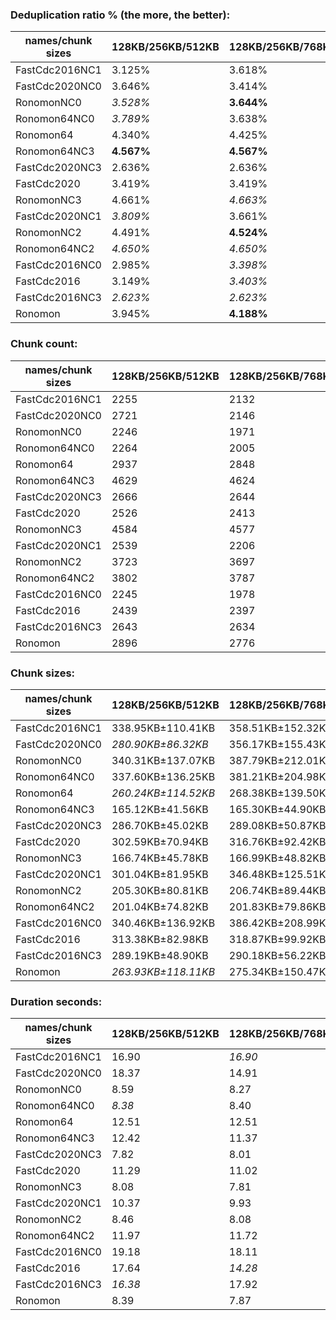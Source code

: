 ### Deduplication ratio % (the more, the better):

| names/chunk sizes | 128KB/256KB/512KB | 128KB/256KB/768KB | 128KB/256KB/1MB | 64KB/256KB/1MB | 128KB/256KB/320KB | 128KB/256KB/384KB | 128KB/256KB/448KB | 192KB/256KB/384KB | 128KB/256KB/1.25MB | 128KB/256KB/2MB |
| --------------- | --------------- | --------------- | ------------- | ------------ | --------------- | --------------- | --------------- | --------------- | ---------------- | ------------- |
| FastCdc2016NC1  | 3.125%          | 3.618%          | *3.661%*      | **3.710%**   | 2.455%          | 3.006%          | 3.215%          | 2.347%          | *3.661%*         | *3.661%*      |
| FastCdc2020NC0  | 3.646%          | 3.414%          | 3.431%        | 3.570%       | **3.963%**      | *3.851%*        | *3.760%*        | 3.714%          | 3.364%           | 3.364%        |
| RonomonNC0      | *3.528%*        | **3.644%**      | 3.427%        | *3.582%*     | 3.383%          | 3.252%          | 3.109%          | 2.398%          | 3.420%           | 3.427%        |
| Ronomon64NC0    | *3.789%*        | 3.638%          | *3.764%*      | **3.915%**   | 3.148%          | 3.382%          | 3.410%          | 2.598%          | 3.615%           | 3.631%        |
| Ronomon64       | 4.340%          | 4.425%          | **4.460%**    | 4.323%       | 4.249%          | 4.311%          | 4.331%          | 3.820%          | **4.460%**       | **4.460%**    |
| Ronomon64NC3    | **4.567%**      | **4.567%**      | **4.567%**    | 3.944%       | 4.465%          | 4.505%          | **4.567%**      | 4.044%          | **4.567%**       | **4.567%**    |
| FastCdc2020NC3  | 2.636%          | 2.636%          | 2.636%        | **3.264%**   | 2.532%          | *2.806%*        | 2.636%          | *2.814%*        | 2.636%           | 2.636%        |
| FastCdc2020     | 3.419%          | 3.419%          | 3.419%        | **4.014%**   | *3.646%*        | 3.522%          | *3.593%*        | 3.496%          | 3.419%           | 3.419%        |
| RonomonNC3      | 4.661%          | *4.663%*        | *4.663%*      | 4.505%       | *4.664%*        | *4.663%*        | **4.679%**      | 3.448%          | *4.663%*         | *4.663%*      |
| FastCdc2020NC1  | *3.809%*        | 3.661%          | 3.661%        | 3.710%       | *3.747%*        | **3.850%**      | 3.725%          | 3.654%          | 3.661%           | 3.661%        |
| RonomonNC2      | 4.491%          | **4.524%**      | **4.524%**    | 4.202%       | 4.493%          | 4.258%          | 4.442%          | 3.872%          | **4.524%**       | **4.524%**    |
| Ronomon64NC2    | *4.650%*        | *4.650%*        | *4.650%*      | 4.392%       | **4.715%**      | 4.555%          | 4.606%          | 3.664%          | *4.650%*         | *4.650%*      |
| FastCdc2016NC0  | 2.985%          | *3.398%*        | 3.364%        | **3.570%**   | 3.142%          | *3.374%*        | 3.006%          | 2.736%          | 3.286%           | 3.364%        |
| FastCdc2016     | 3.149%          | *3.403%*        | *3.403%*      | **4.014%**   | 2.843%          | 3.031%          | 3.065%          | 2.172%          | *3.403%*         | *3.403%*      |
| FastCdc2016NC3  | *2.623%*        | *2.623%*        | *2.623%*      | **3.264%**   | 2.317%          | 2.539%          | *2.623%*        | 2.044%          | *2.623%*         | *2.623%*      |
| Ronomon         | 3.945%          | **4.188%**      | 3.987%        | 3.810%       | 3.783%          | *4.003%*        | *4.079%*        | 3.146%          | 3.987%           | 3.987%        |

### Chunk count:

| names/chunk sizes | 128KB/256KB/512KB | 128KB/256KB/768KB | 128KB/256KB/1MB | 64KB/256KB/1MB | 128KB/256KB/320KB | 128KB/256KB/384KB | 128KB/256KB/448KB | 192KB/256KB/384KB | 128KB/256KB/1.25MB | 128KB/256KB/2MB |
| --------------- | --------------- | --------------- | ------------- | ------------ | --------------- | --------------- | --------------- | --------------- | ---------------- | ------------- |
| FastCdc2016NC1  | 2255            | 2132            | *2103*        | 2347         | 2707            | 2481            | 2338            | 2330            | *2096*           | **2084**      |
| FastCdc2020NC0  | 2721            | 2146            | *1956*        | 2395         | 4088            | 3439            | 3021            | 3307            | *1888*           | **1819**      |
| RonomonNC0      | 2246            | 1971            | *1860*        | 2270         | 2858            | 2577            | 2381            | 2317            | *1820*           | **1780**      |
| Ronomon64NC0    | 2264            | 2005            | *1906*        | 2268         | 2874            | 2588            | 2393            | 2311            | *1871*           | **1843**      |
| Ronomon64       | 2937            | 2848            | 2824          | *2772*       | 3292            | 3107            | 2999            | **2576**        | 2821             | *2814*        |
| Ronomon64NC3    | 4629            | 4624            | *4622*        | *3913*       | 4650            | 4633            | 4629            | **3343**        | *4622*           | *4622*        |
| FastCdc2020NC3  | 2666            | 2644            | *2636*        | 2697         | 3041            | 2757            | 2686            | 2727            | *2635*           | **2634**      |
| FastCdc2020     | 2526            | 2413            | *2396*        | 2548         | 3419            | 2848            | 2642            | 2787            | *2390*           | **2389**      |
| RonomonNC3      | 4584            | 4577            | *4575*        | *3872*       | 4610            | 4599            | 4589            | **3318**        | *4575*           | *4575*        |
| FastCdc2020NC1  | 2539            | 2206            | *2127*        | 2371         | 3812            | 3100            | 2731            | 3007            | *2110*           | **2089**      |
| RonomonNC2      | 3723            | 3697            | 3694          | *3305*       | 3863            | 3787            | 3740            | **2898**        | *3691*           | *3691*        |
| Ronomon64NC2    | 3802            | 3787            | 3783          | *3410*       | 3917            | 3844            | 3819            | **2940**        | 3783             | *3782*        |
| FastCdc2016NC0  | 2245            | 1978            | *1876*        | 2324         | 2876            | 2586            | 2402            | 2323            | *1842*           | **1804**      |
| FastCdc2016     | 2439            | 2397            | *2389*        | 2539         | 2692            | 2536            | 2468            | 2453            | *2388*           | **2387**      |
| FastCdc2016NC3  | 2643            | 2634            | *2633*        | 2692         | 2729            | 2665            | 2647            | 2639            | *2632*           | **2631**      |
| Ronomon         | 2896            | 2776            | 2731          | 2725         | 3255            | 3090            | 2977            | **2558**        | *2722*           | *2718*        |

### Chunk sizes:

| names/chunk sizes | 128KB/256KB/512KB  | 128KB/256KB/768KB | 128KB/256KB/1MB   | 64KB/256KB/1MB     | 128KB/256KB/320KB   | 128KB/256KB/384KB   | 128KB/256KB/448KB    | 192KB/256KB/384KB   | 128KB/256KB/1.25MB | 128KB/256KB/2MB   |
| --------------- | ------------------ | ---------------- | ----------------- | ------------------ | ------------------- | ------------------- | -------------------- | ------------------- | ----------------- | ----------------- |
| FastCdc2016NC1  | 338.95KB±110.41KB  | 358.51KB±152.32KB | 363.45KB±169.80KB | *325.67KB±182.42KB* | **282.36KB±53.75KB** | *308.08KB±75.97KB*  | 326.92KB±94.02KB     | 328.04KB±57.24KB    | 364.66KB±181.27KB | 366.76KB±201.11KB |
| FastCdc2020NC0  | *280.90KB±86.32KB* | 356.17KB±155.43KB | 390.76KB±209.53KB | 319.14KB±220.84KB  | 186.97KB±45.29KB    | 222.26KB±57.41KB    | **253.01KB±70.66KB** | *231.13KB±54.98KB*  | 404.84KB±242.44KB | 420.20KB±307.37KB |
| RonomonNC0      | 340.31KB±137.07KB  | 387.79KB±212.01KB | 410.93KB±258.35KB | 336.71KB±264.44KB  | **267.44KB±65.38KB** | *296.60KB±90.42KB*  | *321.01KB±115.57KB*  | 329.88KB±66.53KB    | 419.96KB±287.81KB | 429.40KB±321.83KB |
| Ronomon64NC0    | 337.60KB±136.25KB  | 381.21KB±204.98KB | 401.02KB±243.04KB | 337.01KB±250.28KB  | **265.95KB±66.33KB** | *295.34KB±90.54KB*  | *319.40KB±115.24KB*  | 330.74KB±66.03KB    | 408.52KB±266.40KB | 414.72KB±293.03KB |
| Ronomon64       | *260.24KB±114.52KB* | 268.38KB±139.50KB | 270.66KB±149.97KB | 275.73KB±155.60KB  | 232.18KB±67.76KB    | *246.00KB±87.15KB*  | **254.86KB±102.53KB** | 296.71KB±68.24KB    | 270.95KB±154.16KB | 271.62KB±162.02KB |
| Ronomon64NC3    | 165.12KB±41.56KB   | 165.30KB±44.90KB | *165.37KB±46.10KB* | *195.33KB±50.49KB* | 164.37KB±37.53KB    | 164.98KB±39.82KB    | 165.12KB±40.88KB     | **228.64KB±37.74KB** | *165.37KB±46.60KB* | *165.37KB±46.60KB* |
| FastCdc2020NC3  | 286.70KB±45.02KB   | 289.08KB±50.87KB | 289.96KB±58.81KB  | 283.40KB±67.35KB   | **251.34KB±50.41KB** | *277.23KB±40.64KB*  | 284.56KB±42.81KB     | *280.28KB±35.89KB*  | 290.07KB±60.71KB  | 290.18KB±63.63KB  |
| FastCdc2020     | 302.59KB±70.94KB   | 316.76KB±92.42KB | 319.01KB±101.26KB | 299.97KB±111.74KB  | *223.56KB±60.74KB*  | **268.38KB±58.92KB** | 289.30KB±62.64KB     | *274.25KB±53.72KB*  | 319.81KB±108.27KB | 319.94KB±110.90KB |
| RonomonNC3      | 166.74KB±45.78KB   | 166.99KB±48.82KB | *167.07KB±50.12KB* | *197.40KB±53.42KB* | 165.80KB±39.76KB    | 166.20KB±42.03KB    | 166.56KB±44.00KB     | **230.36KB±39.88KB** | *167.07KB±50.37KB* | *167.07KB±50.37KB* |
| FastCdc2020NC1  | 301.04KB±81.95KB   | 346.48KB±125.51KB | 359.35KB±155.07KB | 322.37KB±170.05KB  | 200.51KB±55.72KB    | *246.56KB±64.94KB*  | *279.87KB±73.14KB*   | **254.19KB±61.70KB** | 362.24KB±165.23KB | 365.89KB±193.58KB |
| RonomonNC2      | 205.30KB±80.81KB   | 206.74KB±89.44KB | 206.91KB±92.67KB  | *231.27KB±98.15KB* | 197.86KB±59.94KB    | 201.83KB±69.94KB    | 204.37KB±76.68KB     | **263.75KB±59.49KB** | *207.08KB±94.56KB* | *207.08KB±97.07KB* |
| Ronomon64NC2    | 201.04KB±74.82KB   | 201.83KB±79.86KB | 202.04KB±82.02KB  | *224.15KB±87.42KB* | 195.13KB±57.67KB    | 198.84KB±66.44KB    | 200.14KB±71.53KB     | **259.98KB±58.51KB** | 202.04KB±82.56KB  | *202.10KB±84.87KB* |
| FastCdc2016NC0  | 340.46KB±136.92KB  | 386.42KB±208.99KB | 407.43KB±253.33KB | 328.89KB±258.45KB  | **265.76KB±65.30KB** | *295.57KB±90.69KB*  | *318.21KB±115.41KB*  | 329.03KB±65.97KB    | 414.95KB±282.29KB | 423.69KB±331.33KB |
| FastCdc2016     | 313.38KB±82.98KB   | 318.87KB±99.92KB | 319.94KB±106.44KB | *301.04KB±116.27KB* | **283.93KB±44.13KB** | *301.39KB±60.60KB*  | 309.70KB±73.42KB     | 311.59KB±49.58KB    | 320.07KB±108.60KB | 320.21KB±110.90KB |
| FastCdc2016NC3  | 289.19KB±48.90KB   | 290.18KB±56.22KB | 290.29KB±59.72KB  | *283.93KB±67.67KB* | **280.08KB±32.62KB** | *286.81KB±41.88KB*  | 288.76KB±46.37KB     | 289.63KB±35.71KB    | 290.40KB±62.19KB  | 290.51KB±63.34KB  |
| Ronomon         | *263.93KB±118.11KB* | 275.34KB±150.47KB | 279.87KB±167.84KB | 280.49KB±174.84KB  | 234.82KB±68.91KB    | *247.36KB±88.52KB*  | **256.75KB±104.70KB** | 298.80KB±68.66KB    | 280.80KB±173.91KB | 281.21KB±179.42KB |

### Duration seconds:

| names/chunk sizes | 128KB/256KB/512KB | 128KB/256KB/768KB | 128KB/256KB/1MB | 64KB/256KB/1MB | 128KB/256KB/320KB | 128KB/256KB/384KB | 128KB/256KB/448KB | 192KB/256KB/384KB | 128KB/256KB/1.25MB | 128KB/256KB/2MB |
| --------------- | --------------- | --------------- | ------------- | ------------ | --------------- | --------------- | --------------- | --------------- | ---------------- | ------------- |
| FastCdc2016NC1  | 16.90           | *16.90*         | 16.90         | 16.91        | 16.90           | **16.90**       | *16.90*         | 16.90           | 16.91            | 16.91         |
| FastCdc2020NC0  | 18.37           | 14.91           | *9.60*        | *9.05*       | **8.58**        | 14.82           | 9.63            | 14.77           | 9.61             | 9.94          |
| RonomonNC0      | 8.59            | 8.27            | 8.39          | 7.63         | 7.16            | 8.23            | 7.22            | *6.96*          | *6.89*           | **6.56**      |
| Ronomon64NC0    | *8.38*          | 8.40            | *8.26*        | 9.34         | 8.62            | **8.11**        | 8.95            | 10.42           | 11.17            | 11.34         |
| Ronomon64       | 12.51           | 12.51           | 12.43         | 12.62        | *12.07*         | 12.17           | 12.26           | *12.00*         | 12.58            | **8.94**      |
| Ronomon64NC3    | 12.42           | 11.37           | 11.45         | 11.04        | **9.22**        | *10.82*         | 11.33           | *10.94*         | 11.71            | 11.73         |
| FastCdc2020NC3  | 7.82            | 8.01            | 8.58          | *6.75*       | **6.49**        | 7.81            | 8.26            | *6.84*          | 7.15             | 7.20          |
| FastCdc2020     | 11.29           | 11.02           | 11.38         | *8.85*       | **8.65**        | 11.08           | 10.95           | 10.85           | *8.71*           | 9.08          |
| RonomonNC3      | 8.08            | 7.81            | 7.82          | 8.62         | *7.76*          | 8.07            | *7.63*          | **7.52**        | 8.05             | 8.72          |
| FastCdc2020NC1  | 10.37           | 9.93            | *9.58*        | 9.72         | **7.93**        | 9.88            | 9.60            | 9.67            | 9.64             | *8.15*        |
| RonomonNC2      | 8.46            | 8.08            | 8.35          | 8.74         | *8.02*          | *7.95*          | 8.02            | **7.85**        | 8.70             | 8.96          |
| Ronomon64NC2    | 11.97           | 11.72           | 11.96         | 12.55        | 11.70           | **11.36**       | *11.44*         | 11.54           | 12.43            | *11.52*       |
| FastCdc2016NC0  | 19.18           | 18.11           | 19.18         | 19.19        | **18.09**       | 19.19           | *18.10*         | *18.11*         | 18.11            | 19.59         |
| FastCdc2016     | 17.64           | *14.28*         | 17.64         | 14.29        | **14.27**       | 17.63           | 14.29           | 17.64           | 14.28            | *14.27*       |
| FastCdc2016NC3  | *16.38*         | 17.92           | 18.29         | 18.26        | **15.36**       | 17.86           | 18.29           | *17.77*         | 18.30            | 18.30         |
| Ronomon         | 8.39            | 7.87            | 8.28          | 6.95         | **6.24**        | 6.70            | *6.38*          | *6.24*          | 6.47             | 6.57          |
